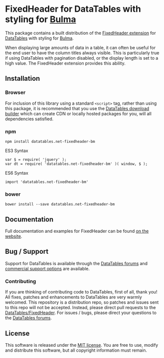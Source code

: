 # FixedHeader for DataTables with styling for [Bulma](https://bulma.io/)

This package contains a built distribution of the [FixedHeader extension](https://datatables.net/extensions/fixedheader) for [DataTables](https://datatables.net/) with styling for [Bulma](https://bulma.io/).

When displaying large amounts of data in a table, it can often be useful for the end user to have the column titles always visible. This is particularly true if using DataTables with pagination disabled, or the display length is set to a high value. The FixedHeader extension provides this ability.


## Installation

### Browser

For inclusion of this library using a standard `<script>` tag, rather than using this package, it is recommended that you use the [DataTables download builder](//datatables.net/download) which can create CDN or locally hosted packages for you, will all dependencies satisfied.

### npm

```
npm install datatables.net-fixedheader-bm
```

ES3 Syntax
```
var $ = require( 'jquery' );
var dt = require( 'datatables.net-fixedheader-bm' )( window, $ );
```

ES6 Syntax
```
import 'datatables.net-fixedheader-bm'
```

### bower

```
bower install --save datatables.net-fixedheader-bm
```



## Documentation

Full documentation and examples for FixedHeader can be found [on the website](https://datatables.net/extensions/fixedheader).


## Bug / Support

Support for DataTables is available through the [DataTables forums](//datatables.net/forums) and [commercial support options](//datatables.net/support) are available.


### Contributing

If you are thinking of contributing code to DataTables, first of all, thank you! All fixes, patches and enhancements to DataTables are very warmly welcomed. This repository is a distribution repo, so patches and issues sent to this repo will not be accepted. Instead, please direct pull requests to the [DataTables/FixedHeader](http://github.com/DataTables/FixedHeader). For issues / bugs, please direct your questions to the [DataTables forums](//datatables.net/forums).


## License

This software is released under the [MIT license](//datatables.net/license). You are free to use, modify and distribute this software, but all copyright information must remain.

